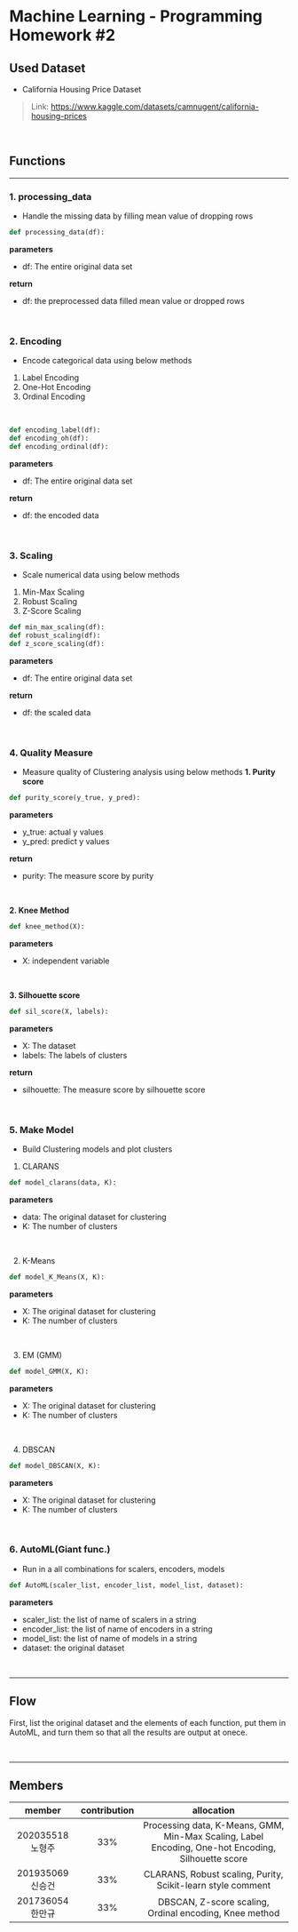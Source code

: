 # Machine Learning - Programming Homework #2

## Used Dataset
- California Housing Price Dataset
> Link: https://www.kaggle.com/datasets/camnugent/california-housing-prices

<br/>

## Functions
---
### 1. processing_data
- Handle the missing data by filling mean value of dropping rows
```python
def processing_data(df):
```
**parameters**
- df: The entire original data set

**return**
- df: the preprocessed data filled mean value or dropped rows

<br/>

### 2. Encoding
- Encode categorical data using below methods
1. Label Encoding
2. One-Hot Encoding
3. Ordinal Encoding

<br/>

```python
def encoding_label(df):
def encoding_oh(df):
def encoding_ordinal(df):
```
**parameters**
- df: The entire original data set

**return**
- df: the encoded data

<br/>

### 3. Scaling
- Scale numerical data using below methods
1. Min-Max Scaling
2. Robust Scaling
3. Z-Score Scaling
```python
def min_max_scaling(df):
def robust_scaling(df):
def z_score_scaling(df):
```
**parameters**
- df: The entire original data set

**return**
- df: the scaled data

<br/>

### 4. Quality Measure
- Measure quality of Clustering analysis using below methods
**1. Purity score**
```python
def purity_score(y_true, y_pred):
```
**parameters**
- y_true: actual y values
- y_pred: predict y values

**return**
- purity: The measure score by purity  

<br/>

**2. Knee Method**
```python
def knee_method(X):
```
**parameters**
- X: independent variable

<br/>

**3. Silhouette score**
```python
def sil_score(X, labels):
```
**parameters**
- X: The dataset
- labels: The labels of clusters

**return**
- silhouette: The measure score by silhouette score

<br/>

### 5. Make Model
- Build Clustering models and plot clusters
1. CLARANS
```python
def model_clarans(data, K):
```
**parameters**
- data: The original dataset for clustering
- K: The number of clusters

<br/>

2. K-Means
```python
def model_K_Means(X, K):
```
**parameters**
- X: The original dataset for clustering
- K: The number of clusters

<br/>

3. EM (GMM)
```python
def model_GMM(X, K):
```
**parameters**
- X: The original dataset for clustering
- K: The number of clusters

<br/>

4. DBSCAN
```python
def model_DBSCAN(X, K):
```
**parameters**
- X: The original dataset for clustering
- K: The number of clusters

<br/>

### 6. AutoML(Giant func.)
- Run in a all combinations for scalers, encoders, models
```python
def AutoML(scaler_list, encoder_list, model_list, dataset):
```
**parameters**
- scaler_list: the list of name of scalers in a string
- encoder_list: the list of name of encoders in a string
- model_list: the list of name of models in a string
- dataset: the original dataset

<br/>

---
## Flow
First, list the original dataset and the elements of each function, put them in AutoML, and turn them so that all the results are output at onece.

<br/>

---
## Members
| member | contribution | allocation |
| :---------------: | :--------: | :----: |
| 202035518 노형주| 33% | Processing data, K-Means, GMM, Min-Max Scaling, Label Encoding, One-hot Encoding, Silhouette score|
| 201935069 신승건| 33% | CLARANS, Robust scaling, Purity, Scikit-learn style comment | 
| 201736054 한만규| 33% | DBSCAN, Z-score scaling, Ordinal encoding, Knee method |
